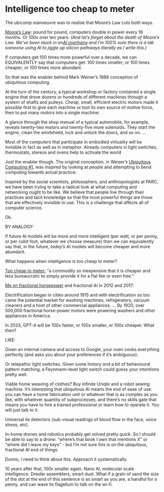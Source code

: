 # Intelligence too cheap to meter

The ubicomp manoeuvre was to realise that Moore’s Law cuts both ways.

[Moore’s Law](https://en.wikipedia.org/wiki/Moore%27s_law): pound for pound,
computers double in power every 18 months. Or 100x over ten years. _(And let’s
forget about the death of Moore’s Law. We’ve been stuck in an[AI
overhang](/home/2020/08/24/ai_overhang) and I’m 100% sure there is a lab
someone using AI to jiggle up silicon pathways literally as I write this.)_

If computers get 100 times more powerful over a decade, we can EQUIVALENTLY
say that computers get: 100 times smaller; or 100 times cheaper; or 100 times
more abundant.

So that was the enabler behind Mark Weiner’s 1988 conception of ubiquitous
computing.

At the turn of the century, a typical workshop or factory contained a single
engine that drove dozens or hundreds of different machines through a system of
shafts and pulleys. _Cheap,_ small, efficient electric motors made it possible
first to give each machine or tool its own source of motive force, then to put
many motors into a single machine.

A glance through the shop manual of a typical automobile, for example, reveals
twenty-two motors and twenty-five more solenoids. They start the engine, clean
the windshield, lock and unlock the doors, and so on. …

Most of the computers that participate in embodied virtuality will be
invisible in fact as well as in metaphor. Already computers in light switches,
thermostats, stereos and ovens help to activate the world

Just the enabler though. The original conception, in Weiser’s [Ubiquitous
Computing
#1](https://cgi.csc.liv.ac.uk/~coopes/comp319/2016/papers/UbiquitousComputing.htm),
was inspired by looking at _people_ and attempting to bend computing towards
actual practice:

Inspired by the social scientists, philosophers, and anthropologists at PARC,
we have been trying to take a radical look at what computing and networking
ought to be like. We believe that people live through their practices and
tacit knowledge so that the most powerful things are those that are
effectively invisible in use. This is a challenge that affects all of computer
science.

Ok.

BY ANALOGY:

If future AI models will be more and more intelligent (per watt, or per penny,
or per cubit foot, whatever we choose measure) then we can equivalently say
that, in the future, _today’s_ AI models will become cheaper and more
abundant.

What happens when intelligence is too cheap to meter?

[Too cheap to meter:](https://en.wikipedia.org/wiki/Too_cheap_to_meter) "a
commodity so inexpensive that it is cheaper and less bureaucratic to simply
provide it for a flat fee or even free."

[Me on fractional horsepower](/home/2017/10/24/filtered) and fractional AI in
2012 and 2017:

Electrification began in cities around 1915 and with electrification so too
came the potential market for washing machines, refrigerators, vacuum cleaners
and a host of other commercial appliances. … By 1920, over 500,000 fractional
horse-power motors were powering washers and other appliances in America.

In 2033, GPT-4 will be 100x faster, or 100x smaller, or 100x cheaper. What
then?

LIKE:

Given an internal camera and access to Google, your oven cooks everything
perfectly (and asks you about your preferences if it’s ambiguous).

Or telepathic light switches. Given some history and a bit of behavioural
pattern matching, a Feynmann-level light switch could guess your intentions
pretty well.

Viable home weaving of clothes? Buy infinite Uniqlo and a robot sewing
machine. It’s interesting that ubiquitous AI means the end of ease of use: you
can have a home fabrication unit or whatever that is as complex as you like,
with whatever quantity of subprocesses, and there’s no skills gate that means
you have to hire a trained professional or learn how to operate it. You will
just talk to it.

Universal lie detectors (sub-visual readings of blood flow in the face, voice
stress, etc).

In-home drones and robotics probably get solved pretty quick. So I should be
able to say to a drone: “where’s that book I own that mentions X” or “where
did I leave my keys” - but I’m not sure this is on the ubiquitous, fractional
AI end of things.

Dunno, I need to think about this. Approach it systematically.

10 years after that, 100x smaller again. Nano AI, molecular scale
intelligence. Drexler assemblers, smart dust. What if a grain of sand the size
of the dot at the end of this sentence is as smart as you are, a handful for a
penny, and can wave its flagellum to talk on the wi-fi.
